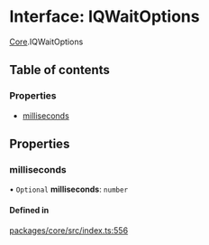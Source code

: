 # Interface: IQWaitOptions

[Core](../modules/Core.md).IQWaitOptions

## Table of contents

### Properties

- [milliseconds](Core.IQWaitOptions.md#milliseconds)

## Properties

### milliseconds

• `Optional` **milliseconds**: `number`

#### Defined in

[packages/core/src/index.ts:556](https://github.com/iniquitybbs/iniquity/blob/976716f/packages/core/src/index.ts#L556)
